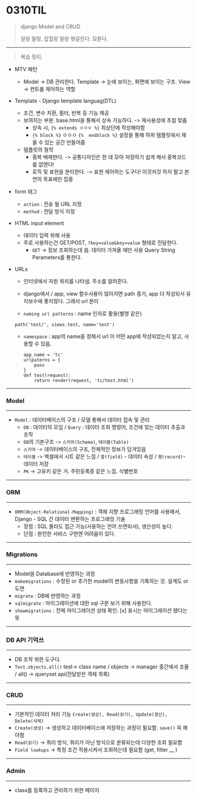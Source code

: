 # 0310TIL

> django Model and CRUD
>
> 알랑 말랑, 잡힐랑 말랑 헷갈린다. 모른다.

---

> 복습 정리,

* MTV 패턴

  * Model -> DB 관리한다. Template -> 눈에 보이는, 화면에 보이는 구조. View -> 컨트롤 제어하는 역할

* Template - Django template languag(DTL)

  * 조건, 변수 치환, 필터, 반복 등 기능 제공
  * 보여지는 부분. base.html을 통해서 상속 가능하다. -> 재사용성에 초점 맞춤
    * 상속 시, `{% extends ㅇㅇㅇ %}` 최상단에 작성해야함
    * `{% block %}` ㅇㅇㅇ `{%  endblock %}` 설정을 통해 하위 템플릿에서 채울 수 있는 공간 만들어줌
  * 템플릿의 철학
    * 중복 배제한다. -> 공통디자인은 한 데 모아 저장하기 쉽게 해서 중복코드를 없앤다!
    * 로직 및 표현을 분리한다. -> 표현 제어하는 도구다! 이것저것 하지 말고 본연의 목표에만 집중

* form 태그

  * `action` : 전송 될 URL 지정
  * `method` : 전달 방식 지정

* HTML input element

  * 데이터 입력 위해 사용
  * 주로 사용하는건 GET/POST, `?key=value&key=value` 형태로 전달한다.
    * `GET` -> 정보 조회하는데 씀. 데이터 가져올 때만 사용 Query String Parameters를 통한다.

* URLs

  * 인터넷에서 자원 위치를 나타냄. 주소를 알려준다.

  * django에서 / app, view 함수사용이 많아지면 path 증가, app 더 작성되서 유지보수에 좋지않다. 그래서 url 분리 

  *  `naming url patterns` : name 인자로 활용(별명 같은)

    ```
    path('test/', views.test, name='test')
    ```

  * `namespace` : app의 name을 정해서 url 이 어떤 app에 작성되었는지 알고, 사용할 수 있음.

    ```
    app_name = 'tc'
    urlpaterns = {
    	pass
    }
    def test(request):
    	return render(request, 'tc/test.html')
    ```

----

### Model

---

* `Model` : 데이터베이스의 구조 / 모델 통해서 데이터 접속 및 관리
  * `DB` : 데이터의 모임 / `Query` : 데이터 조회 명령어, 조건에 맞는 데이터 추출과 조작
  * `DB`의 기본구조 -> `스키마(Schema)`, `테이블(Table)`
  * `스키마` -> 데이터베이스의 구조, 전체적인 정보가 담겨있음
  * `테이블` -> 엑셀에서 시트 같은 느낌 / `열(field)` - 데이터 속성 / `행(record)`- 데이터 저장
  * `PK` -> 고유키 같은 거. 주민등록증 같은 느낌. 식별번호

---

### ORM

---

* `ORM(Object-Relational-Mapping)` : 객체 지향 프로그래밍 언어를 사용해서, Django - SQL 간 데이터 변환하는 프로그래밍 기술
  * 장점 : SQL 몰라도 접근 가능(사용하는 언어 쓰면되서), 생산성이 높다.
  * 단점 : 완전한 서비스 구현엔 어려움이 있다.

---

### Migrations

---

* Model을 Database에 반영하는 과정
* `makemigrations` : 수정된 or 추가한 model의 변동사항을 기록하는 것. 설계도 or 도면
* `migrate` : DB에 반영하는 과정 
* `sqlmigrate` : 마이그레이션에 대한 sql 구문 보기 위해 사용한다.
* `showmigrations` : 전체 마이그레이션 상태 확인. [x] 표시는 마이그레이션 됐다는 뜻

---

### DB API 기억쓰

---

* DB 조작 위한 도구다.
* `Test.objects.all()` test-> class name / objects -> manager 중간에서 조율 / all() -> queryset api(전달받은 객체 목록)

---

### CRUD

---

* 기본적인 데이터 처리 기능 `Create(생성), Read(읽기), Update(갱신), Delete(삭제)`
* `Create(생성)` -> 생성하고 데이터베이스에 저장하는 과정이 필요함. `save()` 꼭 해야함
* `Read(읽기)` -> 쿼리 방식, 쿼리가 아닌 방식으로 분류되는데 다양한 조회 필요함
* `Field lookups` -> 특정 조건 적용시켜서 조회하는데 필요함 (get, filter __ )

---

### Admin

---

* class를 등록하고 관리하기 위한 페이지